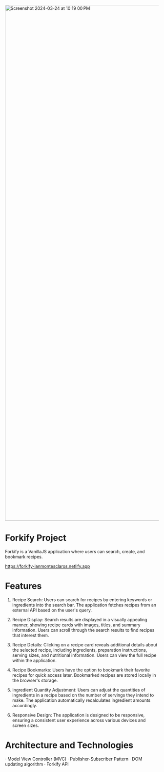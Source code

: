 <img width="1681" alt="Screenshot 2024-03-24 at 10 19 00 PM" src="https://github.com/ianMontesclaros/forkify/assets/122757362/8255d5e4-0864-48e7-9518-7e197c4f5b93">

# Forkify Project

Forkify is a VanillaJS application where users can search, create, and bookmark recipes.

https://forkify-ianmontesclaros.netlify.app

# Features

1. Recipe Search: Users can search for recipes by entering keywords or ingredients into the search bar. The application fetches recipes from an external API based on the user's query.

2. Recipe Display: Search results are displayed in a visually appealing manner, showing recipe cards with images, titles, and summary information. Users can scroll through the search results to find recipes that interest them.

3. Recipe Details: Clicking on a recipe card reveals additional details about the selected recipe, including ingredients, preparation instructions, serving sizes, and nutritional information. Users can view the full recipe within the application.

4. Recipe Bookmarks: Users have the option to bookmark their favorite recipes for quick access later. Bookmarked recipes are stored locally in the browser's storage.

5. Ingredient Quantity Adjustment: Users can adjust the quantities of ingredients in a recipe based on the number of servings they intend to make. The application automatically recalculates ingredient amounts accordingly.

6. Responsive Design: The application is designed to be responsive, ensuring a consistent user experience across various devices and screen sizes.

# Architecture and Technologies

· Model View Controller (MVC) 
· Publisher-Subscriber Pattern
· DOM updating algorithm
· Forkify API
